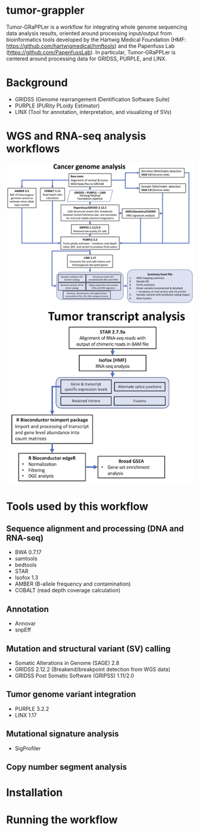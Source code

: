 # tumor-grappler
Tumor-GRaPPLer is a workflow for integrating whole genome sequencing data analysis results, oriented around processing input/output from bioinformatics tools developed by the Hartwig Medical Foundation (HMF: https://github.com/hartwigmedical/hmftools) and the Papenfuss Lab (https://github.com/PapenfussLab).  In particular, Tumor-GRaPPLer is centered around processing data for GRIDSS, PURPLE, and LINX.

# Background
- GRIDSS (Genome rearrangement IDentification Software Suite)
- PURPLE (PURity PLoidy Estimator)
- LINX (Tool for annotation, interpretation, and visualizing of SVs)

# WGS and RNA-seq analysis workflows

<img src="https://github.com/toddajohnson/tumor-grappler/blob/main/assets/images/cancer_genome_analysis.png" width="800">
<img src="https://github.com/toddajohnson/tumor-grappler/blob/main/assets/images/tumor_transcript_analysis.png" width="500">

# Tools used by this workflow
## Sequence alignment and processing (DNA and RNA-seq)
- BWA 0.7.17
- samtools
- bedtools
- STAR 
- Isofox 1.3
- AMBER (B-allele frequency and contamination)
- COBALT (read depth coverage calculation)
## Annotation
- Annovar
- snpEff
## Mutation and structural variant (SV) calling
- Somatic Alterations in Genome (SAGE) 2.8
- GRIDSS 2.12.2 (Breakend/breakpoint detection from WGS data)
- GRIDSS Post Somatic Software (GRIPSS) 1.11/2.0
## Tumor genome variant integration
- PURPLE 3.2.2
- LINX 1.17
## Mutational signature analysis
- SigProfiler

## Copy number segment analysis

# Installation

# Running the workflow
